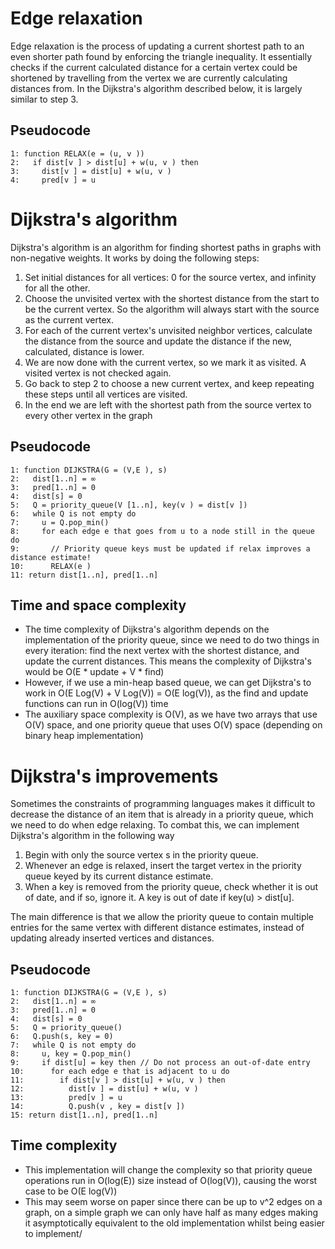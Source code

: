 # Edge relaxation
Edge relaxation is the process of updating a current shortest path to an even shorter path found by enforcing the triangle inequality. It essentially checks if the current calculated distance for a certain vertex could be shortened by travelling from the vertex we are currently calculating distances from. In the Dijkstra's algorithm described below, it is largely similar to step 3.

## Pseudocode 
```
1: function RELAX(e = (u, v ))
2:   if dist[v ] > dist[u] + w(u, v ) then
3:     dist[v ] = dist[u] + w(u, v )
4:     pred[v ] = u
```

# Dijkstra's algorithm
Dijkstra's algorithm is an algorithm for finding shortest paths in graphs with non-negative weights. It works by doing the following steps:
1. Set initial distances for all vertices: 0 for the source vertex, and infinity for all the other.
2. Choose the unvisited vertex with the shortest distance from the start to be the current vertex. So the algorithm will always start with the source as the current vertex.
3. For each of the current vertex's unvisited neighbor vertices, calculate the distance from the source and update the distance if the new, calculated, distance is lower.
4. We are now done with the current vertex, so we mark it as visited. A visited vertex is not checked again.
5. Go back to step 2 to choose a new current vertex, and keep repeating these steps until all vertices are visited.
6. In the end we are left with the shortest path from the source vertex to every other vertex in the graph

## Pseudocode
```
1: function DIJKSTRA(G = (V,E ), s)
2:   dist[1..n] = ∞
3:   pred[1..n] = 0
4:   dist[s] = 0
5:   Q = priority_queue(V [1..n], key(v ) = dist[v ])
6:   while Q is not empty do
7:     u = Q.pop_min()
8:     for each edge e that goes from u to a node still in the queue do
9:       // Priority queue keys must be updated if relax improves a distance estimate!
10:      RELAX(e )
11: return dist[1..n], pred[1..n]
```

## Time and space complexity
- The time complexity of Dijkstra's algorithm depends on the implementation of the priority queue, since we need to do two things in every iteration: find the next vertex with the shortest distance, and update the current distances. This means the complexity of Dijkstra's would be O(E * update + V * find)
- However, if we use a min-heap based queue, we can get Dijkstra's to work in O(E Log(V) + V Log(V)) = O(E log(V)), as the find and update functions can run in O(log(V)) time
- The auxiliary space complexity is O(V), as we have two arrays that use O(V) space, and one priority queue that uses O(V) space (depending on binary heap implementation)

# Dijkstra's improvements
Sometimes the constraints of programming languages makes it difficult to decrease the distance of an item that is already in a priority queue, which we need to do when edge relaxing. To combat this, we can implement Dijkstra's algorithm in the following way

1. Begin with only the source vertex s in the priority queue.
2. Whenever an edge is relaxed, insert the target vertex in the priority queue keyed by its
current distance estimate.
3. When a key is removed from the priority queue, check whether it is out of date, and if so,
ignore it. A key is out of date if key(u) > dist[u].

The main difference is that we allow the priority queue to contain multiple entries for the same vertex with different distance estimates, instead of updating already inserted vertices and distances.

## Pseudocode
```
1: function DIJKSTRA(G = (V,E ), s)
2:   dist[1..n] = ∞
3:   pred[1..n] = 0
4:   dist[s] = 0
5:   Q = priority_queue()
6:   Q.push(s, key = 0)
7:   while Q is not empty do
8:     u, key = Q.pop_min()
9:     if dist[u] = key then // Do not process an out-of-date entry
10:      for each edge e that is adjacent to u do
11:        if dist[v ] > dist[u] + w(u, v ) then
12:          dist[v ] = dist[u] + w(u, v )
13:          pred[v ] = u
14:          Q.push(v , key = dist[v ])
15: return dist[1..n], pred[1..n]
```
## Time complexity
- This implementation will change the complexity so that priority queue operations run in O(log(E)) size instead of O(log(V)), causing the worst case to be O(E log(V))
- This may seem worse on paper since there can be up to v^2 edges on a graph, on a simple graph we can only have half as many edges making it asymptotically equivalent to the old implementation whilst being easier to implement/
